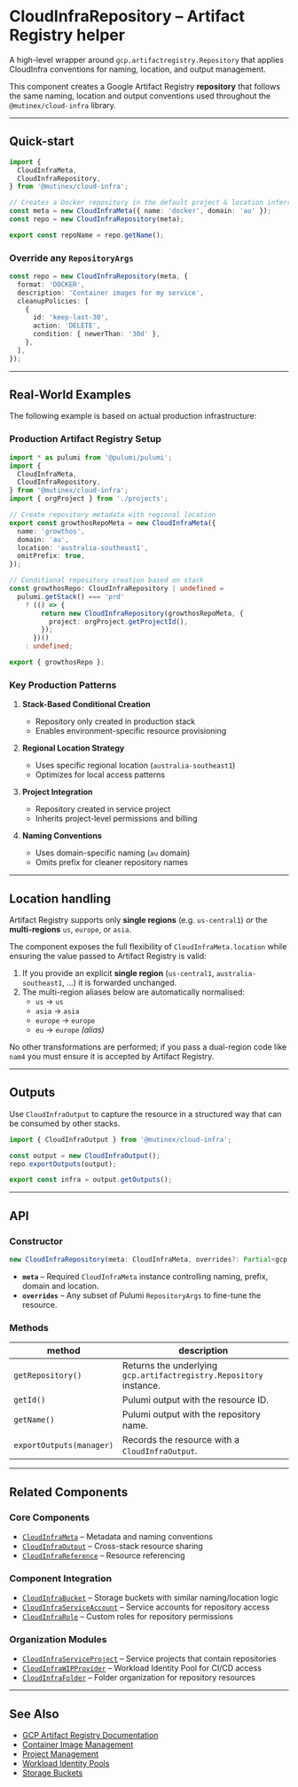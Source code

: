 # CloudInfraRepository – Artifact Registry helper

A high-level wrapper around `gcp.artifactregistry.Repository` that applies CloudInfra conventions for naming, location, and output management.

This component creates a Google Artifact Registry **repository** that follows the same naming, location and output conventions used throughout the `@mutinex/cloud-infra` library.

---

## Quick-start

```ts
import {
  CloudInfraMeta,
  CloudInfraRepository,
} from '@mutinex/cloud-infra';

// Creates a Docker repository in the default project & location inferred from the domain
const meta = new CloudInfraMeta({ name: 'docker', domain: 'au' });
const repo = new CloudInfraRepository(meta);

export const repoName = repo.getName();
```

### Override any `RepositoryArgs`

```ts
const repo = new CloudInfraRepository(meta, {
  format: 'DOCKER',
  description: 'Container images for my service',
  cleanupPolicies: [
    {
      id: 'keep-last-30',
      action: 'DELETE',
      condition: { newerThan: '30d' },
    },
  ],
});
```

---

## Real-World Examples

The following example is based on actual production infrastructure:

### Production Artifact Registry Setup

```ts
import * as pulumi from '@pulumi/pulumi';
import {
  CloudInfraMeta,
  CloudInfraRepository,
} from '@mutinex/cloud-infra';
import { orgProject } from './projects';

// Create repository metadata with regional location
export const growthosRepoMeta = new CloudInfraMeta({
  name: 'growthos',
  domain: 'au',
  location: 'australia-southeast1',
  omitPrefix: true,
});

// Conditional repository creation based on stack
const growthosRepo: CloudInfraRepository | undefined =
  pulumi.getStack() === 'prd'
    ? (() => {
        return new CloudInfraRepository(growthosRepoMeta, {
          project: orgProject.getProjectId(),
        });
      })()
    : undefined;

export { growthosRepo };
```

### Key Production Patterns

1. **Stack-Based Conditional Creation**
   - Repository only created in production stack
   - Enables environment-specific resource provisioning

2. **Regional Location Strategy**
   - Uses specific regional location (`australia-southeast1`)
   - Optimizes for local access patterns

3. **Project Integration**
   - Repository created in service project
   - Inherits project-level permissions and billing

4. **Naming Conventions**
   - Uses domain-specific naming (`au` domain)
   - Omits prefix for cleaner repository names

---

## Location handling

Artifact Registry supports only **single regions** (e.g. `us-central1`) _or_ the **multi-regions** `us`, `europe`, or `asia`.

The component exposes the full flexibility of `CloudInfraMeta.location` while ensuring the value passed to Artifact Registry is valid:

1. If you provide an explicit **single region** (`us-central1`, `australia-southeast1`, …) it is forwarded unchanged.
2. The multi-region aliases below are automatically normalised:
   - `us` → `us`
   - `asia` → `asia`
   - `europe` → `europe`
   - `eu` → `europe` _(alias)_

No other transformations are performed; if you pass a dual-region code like `nam4` you must ensure it is accepted by Artifact Registry.

---

## Outputs

Use `CloudInfraOutput` to capture the resource in a structured way that can be consumed by other stacks.

```ts
import { CloudInfraOutput } from '@mutinex/cloud-infra';

const output = new CloudInfraOutput();
repo.exportOutputs(output);

export const infra = output.getOutputs();
```

---

## API

### Constructor

```ts
new CloudInfraRepository(meta: CloudInfraMeta, overrides?: Partial<gcp.artifactregistry.RepositoryArgs>);
```

- **`meta`** – Required `CloudInfraMeta` instance controlling naming, prefix, domain and location.
- **`overrides`** – Any subset of Pulumi `RepositoryArgs` to fine-tune the resource.

### Methods

| method                   | description                                                        |
| ------------------------ | ------------------------------------------------------------------ |
| `getRepository()`        | Returns the underlying `gcp.artifactregistry.Repository` instance. |
| `getId()`                | Pulumi output with the resource ID.                                |
| `getName()`              | Pulumi output with the repository name.                            |
| `exportOutputs(manager)` | Records the resource with a `CloudInfraOutput`.                    |

---

## Related Components

### Core Components

- [`CloudInfraMeta`](../../core/meta/README.md) – Metadata and naming conventions
- [`CloudInfraOutput`](../../core/output/README.md) – Cross-stack resource sharing
- [`CloudInfraReference`](../../core/reference/README.md) – Resource referencing

### Component Integration

- [`CloudInfraBucket`](../../components/bucket/README.md) – Storage buckets with similar naming/location logic
- [`CloudInfraServiceAccount`](../../components/account/README.md) – Service accounts for repository access
- [`CloudInfraRole`](../../components/role/README.md) – Custom roles for repository permissions

### Organization Modules

- [`CloudInfraServiceProject`](../project/README.md) – Service projects that contain repositories
- [`CloudInfraWIPProvider`](../wip/README.md) – Workload Identity Pool for CI/CD access
- [`CloudInfraFolder`](../folder/README.md) – Folder organization for repository resources

---

## See Also

- [GCP Artifact Registry Documentation](https://cloud.google.com/artifact-registry/docs)
- [Container Image Management](https://cloud.google.com/artifact-registry/docs/docker)
- [Project Management](../project/README.md)
- [Workload Identity Pools](../wip/README.md)
- [Storage Buckets](../../components/bucket/README.md)
